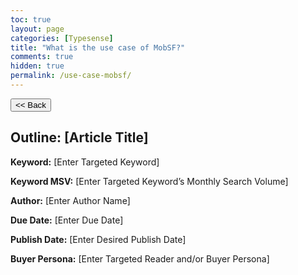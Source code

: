 ```yaml
---
toc: true
layout: page
categories: [Typesense]
title: "What is the use case of MobSF?"
comments: true
hidden: true
permalink: /use-case-mobsf/
---
```


<button class="back-button" onclick="window.history.back()"><< Back</button>

## Outline: [Article Title]

**Keyword:** [Enter Targeted Keyword]

**Keyword MSV:** [Enter Targeted Keyword’s Monthly Search Volume]

**Author:** [Enter Author Name]

**Due Date:** [Enter Due Date]

**Publish Date:** [Enter Desired Publish Date]

**Buyer Persona:** [Enter Targeted Reader and/or Buyer Persona]

<br>
